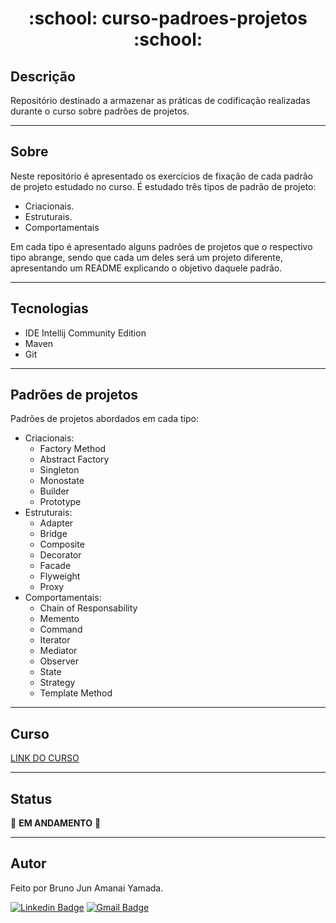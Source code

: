 <h1 align="center"> :school: curso-padroes-projetos :school: </h1>

## Descrição

Repositório destinado a armazenar as práticas de codificação realizadas durante o curso sobre padrões de projetos.

***

## Sobre

Neste repositório é apresentado os exercícios de fixação de cada padrão de projeto estudado no curso. É estudado três tipos de padrão de projeto:
* Criacionais.
* Estruturais.
* Comportamentais

Em cada tipo é apresentado alguns padrões de projetos que o respectivo tipo abrange, sendo que cada um deles será um projeto diferente, apresentando um README explicando o objetivo daquele padrão.

***

## Tecnologias

* IDE Intellij Community Edition
* Maven
* Git

***

## Padrões de projetos

Padrões de projetos abordados em cada tipo:

* Criacionais:
    * Factory Method
    * Abstract Factory
    * Singleton
    * Monostate
    * Builder
    * Prototype
* Estruturais:
    * Adapter
    * Bridge
    * Composite
    * Decorator
    * Facade
    * Flyweight
    * Proxy
* Comportamentais:
    * Chain of Responsability
    * Memento
    * Command
    * Iterator
    * Mediator
    * Observer
    * State
    * Strategy
    * Template Method

***

## Curso

<a href="https://www.udemy.com/share/1049ty3@ot4TbT8wwN4EIhTsd4x-icQpAcqMPPO7lLbG9SLo6ltGDuSLOjo4d-x2qjiwAkd3sw==/">LINK DO CURSO</a>

***

## Status

:construction: **EM ANDAMENTO** :construction:

***

## Autor

Feito por Bruno Jun Amanai Yamada.

[![Linkedin Badge](https://img.shields.io/badge/-BrunoJun-blue?style=flat-square&logo=Linkedin&logoColor=white&link=https://www.linkedin.com/in/brunojun//)](https://www.linkedin.com/in/brunojun/) [![Gmail Badge](https://img.shields.io/badge/-brunojun7@gmail.com-c14438?style=flat-square&logo=Gmail&logoColor=white&link=mailto:brunojun7@gmail.com)](mailto:brunojun7@gmail.com)